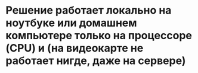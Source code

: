 # Решение работает локально на ноутбуке или домашнем компьютере только на процессоре (CPU) и (на видеокарте не работает нигде, даже на сервере)


